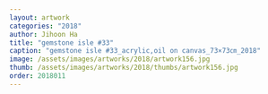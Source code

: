 ```yaml
---
layout: artwork
categories: "2018"
author: Jihoon Ha
title: "gemstone isle #33"
caption: "gemstone isle #33_acrylic,oil on canvas_73×73㎝_2018"
image: /assets/images/artworks/2018/artwork156.jpg
thumb: /assets/images/artworks/2018/thumbs/artwork156.jpg
order: 2018011
---
```

